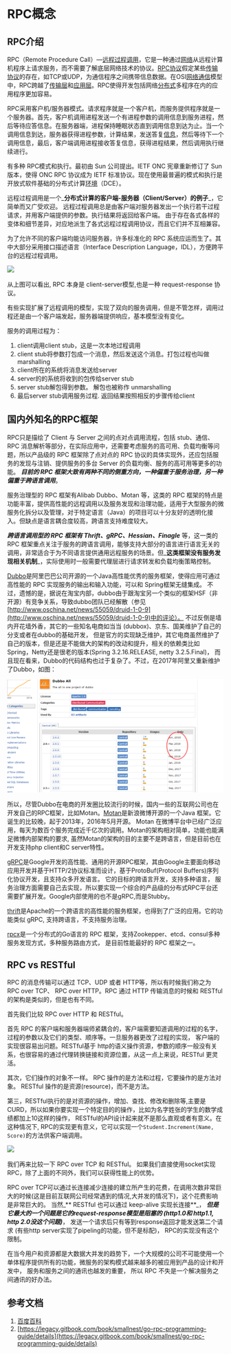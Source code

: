 # RPC概念

## RPC介绍

RPC（Remote Procedure Call）—[远程过程调用](https://baike.baidu.com/item/远程过程调用)，它是一种通过[网络](https://baike.baidu.com/item/网络)从远程计算机程序上请求服务，而不需要了解底层网络技术的协议。[RPC协议](https://baike.baidu.com/item/RPC协议)假定某些[传输协议](https://baike.baidu.com/item/传输协议)的存在，如TCP或UDP，为通信程序之间携带信息数据。在OSI[网络通信](https://baike.baidu.com/item/网络通信)模型中，RPC跨越了[传输层](https://baike.baidu.com/item/传输层)和[应用层](https://baike.baidu.com/item/应用层)。RPC使得开发包括网络[分布式](https://baike.baidu.com/item/分布式)多程序在内的应用程序更加容易。

RPC采用客户机/服务器模式。请求程序就是一个客户机，而服务提供程序就是一个服务器。首先，客户机调用进程发送一个有进程参数的调用信息到服务进程，然后等待应答信息。在服务器端，进程保持睡眠状态直到调用信息到达为止。当一个调用信息到达，服务器获得进程参数，计算结果，发送答复[信息](https://baike.baidu.com/item/信息)，然后等待下一个调用信息，最后，客户端调用进程接收答复信息，获得进程结果，然后调用执行继续进行。

有多种 RPC模式和执行。最初由 Sun 公司提出。IETF ONC 宪章重新修订了 Sun 版本，使得 ONC RPC 协议成为 IETF 标准协议。现在使用最普遍的模式和执行是开放式软件基础的分布式计算[环境](https://baike.baidu.com/item/环境)（DCE）。

远程过程调用是一个_**分布式计算的客户端-服务器（Client/Server）的例子**_，它简单而又广受欢迎。 远程过程调用总是由客户端对服务器发出一个执行若干过程请求，并用客户端提供的参数。执行结果将返回给客户端。 由于存在各式各样的变体和细节差异，对应地派生了各式远程过程调用协议，而且它们并不互相兼容。

为了允许不同的客户端均能访问服务器，许多标准化的 RPC 系统应运而生了。其中大部分采用接口描述语言（Interface Description Language，IDL），方便跨平台的远程过程调用。

![](https://smallnest.gitbooks.io/go-rpc-programming-guide/content/ch0-RPC.gif)

从上图可以看出, RPC 本身是 client-server模型,也是一种 request-response 协议。

有些实现扩展了远程调用的模型，实现了双向的服务调用，但是不管怎样，调用过程还是由一个客户端发起，服务器端提供响应，基本模型没有变化。

服务的调用过程为：

1. client调用client stub，这是一次本地过程调用
2. client stub将参数打包成一个消息，然后发送这个消息。打包过程也叫做 marshalling
3. client所在的系统将消息发送给server
4. server的的系统将收到的包传给server stub
5. server stub解包得到参数。 解包也被称作 unmarshalling
6. 最后server stub调用服务过程. 返回结果按照相反的步骤传给client  

## 国内外知名的RPC框架

RPC只是描绘了 Client 与 Server 之间的点对点调用流程，包括 stub、通信、RPC 消息解析等部分，在实际应用中，还需要考虑服务的高可用、负载均衡等问题，所以产品级的 RPC 框架除了点对点的 RPC 协议的具体实现外，还应包括服务的发现与注销、提供服务的多台 Server 的负载均衡、服务的高可用等更多的功能。 _**目前的 RPC 框架大致有两种不同的侧重方向，一种偏重于服务治理，另一种偏重于跨语言调用**_。

服务治理型的 RPC 框架有Alibab Dubbo、Motan 等，这类的 RPC 框架的特点是功能丰富，提供高性能的远程调用以及服务发现和治理功能，适用于大型服务的微服务化拆分以及管理，对于特定语言（Java）的项目可以十分友好的透明化接入。但缺点是语言耦合度较高，跨语言支持难度较大。

_**跨语言调用型的 RPC 框架有 Thrift、gRPC、Hessian、Finagle**_ 等，这一类的 RPC 框架重点关注于服务的跨语言调用，能够支持大部分的语言进行语言无关的调用，非常适合于为不同语言提供通用远程服务的场景。但_**这类框架没有服务发现相关机制**_，实际使用时一般需要代理层进行请求转发和负载均衡策略控制。

[Dubbo](http://dubbo.io/)是阿里巴巴公司开源的一个Java高性能优秀的服务框架，使得应用可通过高性能的 RPC 实现服务的输出和输入功能，可以和 Spring框架无缝集成。 不过，遗憾的是，据说在淘宝内部，dubbo由于跟淘宝另一个类似的框架HSF（非开源）有竞争关系，导致dubbo团队已经解散（参见[http://www.oschina.net/news/55059/druid-1-0-9](http://www.oschina.net/news/55059/druid-1-0-9)中的评论）。 不过反倒是墙内开花墙外香，其它的一些知名电商如当当 \(dubbox\)、京东、国美维护了自己的分支或者在dubbo的基础开发， 但是官方的实现缺乏维护，其它电商虽然维护了自己的版本，但是还是不能做大的架构的改动和提升，相关的依赖类比如Spring，Netty还是很老的版本\(Spring 3.2.16.RELEASE, netty 3.2.5.Final\)， 而且现在看来，Dubbo的代码结构也过于复杂了。不过，在2017年阿里又重新维护了Dubbo，如图：

![](/assets/import-rpc-01.png)

所以，尽管Dubbo在电商的开发圈比较流行的时候，国内一些的互联网公司也在开发自己的RPC框架，比如Motan。[Motan](https://github.com/weibocom/motan)是新浪微博开源的一个Java 框架。它诞生的比较晚，起于2013年，2016年5月开源。 Motan 在微博平台中已经广泛应用，每天为数百个服务完成近千亿次的调用。Motan的架构相对简单，功能也能满足微博内部架构的要求, 虽然Motan的架构的目的主要不是跨语言，但是目前也在开发支持php client和C server特性。

[gRPC](http://www.grpc.io/)是Google开发的高性能、通用的开源RPC框架，其由Google主要面向移动应用开发并基于HTTP/2协议标准而设计，基于ProtoBuf\(Protocol Buffers\)序列化协议开发，且支持众多开发语言。 它的目标的跨语言开发，支持多种语言， 服务治理方面需要自己去实现，所以要实现一个综合的产品级的分布式RPC平台还需要扩展开发。Google内部使用的也不是gRPC,而是Stubby。

[thrift](https://thrift.apache.org/)是Apache的一个跨语言的高性能的服务框架，也得到了广泛的应用。它的功能类似 gRPC, 支持跨语言，不支持服务治理。

[rpcx](https://github.com/smallnest/rpcx)是一个分布式的Go语言的 RPC 框架，支持Zookepper、etcd、consul多种服务发现方式，多种服务路由方式， 是目前性能最好的 RPC 框架之一。

## RPC vs RESTful

RPC 的消息传输可以通过 TCP、UDP 或者 HTTP等，所以有时候我们称之为 RPC over TCP、 RPC over HTTP。RPC 通过 HTTP 传输消息的时候和 RESTful的架构是类似的，但是也有不同。

首先我们比较 RPC over HTTP 和 RESTful。

首先 RPC 的客户端和服务器端师紧耦合的，客户端需要知道调用的过程的名字，过程的参数以及它们的类型、顺序等。一旦服务器更改了过程的实现， 客户端的实现很容易出问题。RESTful基于 http的语义操作资源，参数的顺序一般没有关系，也很容易的通过代理转换链接和资源位置，从这一点上来说，RESTful 更灵活。

其次，它们操作的对象不一样。 RPC 操作的是方法和过程，它要操作的是方法对象。 RESTful 操作的是资源\(resource\)，而不是方法。

第三，RESTful执行的是对资源的操作，增加、查找、修改和删除等,主要是CURD，所以如果你要实现一个特定目的的操作，比如为名字姓张的学生的数学成绩都加上10这样的操作， RESTful的API设计起来就不是那么直观或者有意义。在这种情况下, RPC的实现更有意义，它可以实现一个`Student.Increment(Name, Score)`的方法供客户端调用。

![](https://smallnest.gitbooks.io/go-rpc-programming-guide/content/restful.jpg)

我们再来比较一下 RPC over TCP 和 RESTful。 如果我们直接使用socket实现 RPC，除了上面的不同外，我们可以获得性能上的优势。

RPC over TCP可以通过长连接减少连接的建立所产生的花费，在调用次数非常巨大的时候\(这是目前互联网公司经常遇到的情况,大并发的情况下\)，这个花费影响是非常巨大的。 当然_** RESTful 也可以通过 keep-alive 实现长连接**_， _**但是它最大的一个问题是它的request-response模型是阻塞的 \(http1.0和 http1.1, http 2.0没这个问题\)**_， 发送一个请求后只有等到response返回才能发送第二个请求 \(有些http server实现了pipeling的功能，但不是标配\)， RPC的实现没有这个限制。

在当今用户和资源都是大数据大并发的趋势下，一个大规模的公司不可能使用一个单体程序提供所有的功能，微服务的架构模式越来越多的被应用到产品的设计和开发中， 服务和服务之间的通讯也越发的重要， 所以 RPC 不失是一个解决服务之间通讯的好办法。

## 参考文档

1. [百度百科](https://baike.baidu.com/item/远程过程调用协议/6893245?fromtitle=RPC&fromid=609861&fr=aladdin) 
2. [https://legacy.gitbook.com/book/smallnest/go-rpc-programming-guide/details](https://legacy.gitbook.com/book/smallnest/go-rpc-programming-guide/details)



